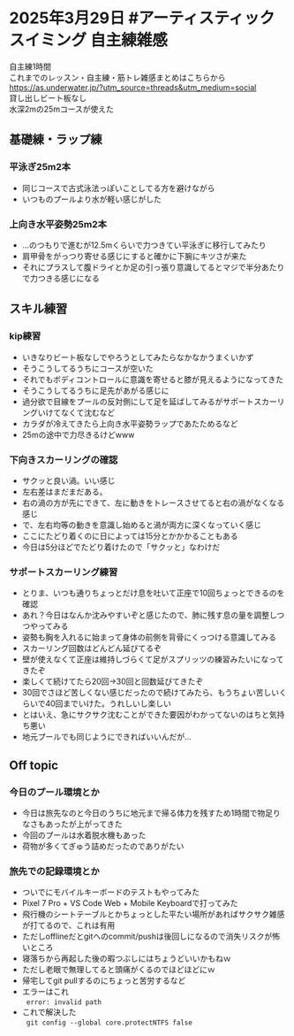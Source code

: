 # 2025年3月29日 #アーティスティックスイミング 自主練雑感
自主練1時間  
これまでのレッスン・自主練・筋トレ雑感まとめはこちらから  
https://as.underwater.jp/?utm_source=threads&utm_medium=social  
貸し出しビート板なし  
水深2mの25mコースが使えた  
## 基礎練・ラップ練
### 平泳ぎ25m2本 
- 同じコースで古式泳法っぽいことしてる方を避けながら
- いつものプールより水が軽い感じがした
### 上向き水平姿勢25m2本 
- …のつもりで進むが12.5mくらいで力つきてい平泳ぎに移行してみたり
- 肩甲骨をがっつり寄せる感じにすると確かに下腕にキツさが来た
- それにプラスして腹ドライとか足の引っ張り意識してるとマジで半分あたりで力つきる感じになる
## スキル練習
### kip練習
- いきなりビート板なしでやろうとしてみたらなかなかうまくいかず
- そうこうしてるうちにコースが空いた
- それでもボディコントロールに意識を寄せると膝が見えるようになってきた
- そうこうしてるうちに足先があがる感じに
- 過分欲で目線をプールの反対側にして足を延ばしてみるがサポートスカーリングいけてなくて沈むなど
- カラダが冷えてきたら上向き水平姿勢ラップであたためるなど
- 25mの途中で力尽きるけどwww
### 下向きスカーリングの確認
- サクッと良い渦。いい感じ
- 左右差はまだまだある。
- 右の渦の方が先にできて、左に動きをトレースさせてると右の渦がなくなる感じ
- で、左右均等の動きを意識し始めると渦が両方に深くなっていく感じ
- ここにたどり着くのに日によっては15分とかかかることもある
- 今日は5分ほどでたどり着けたので「サクッと」なわけだ
### サポートスカーリング練習
- とりま、いつも通りちょっとだけ息を吐いて正座で10回ちょっとできるのを確認
- あれ？今日はなんか沈みやすいぞと感じたので、肺に残す息の量を調整しつつやってみる
- 姿勢も胸を入れるに始まって身体の前側を背骨にくっつける意識してみる
- スカーリング回数はどんどん延びてるぞ
- 壁が使えなくて正座は維持しづらくて足がスプリッツの練習みたいになってきたぞ
- 楽しくて続けてたら20回→30回と回数延びてきたぞ
- 30回でさほど苦しくない感じだったので続けてみたら、もうちょい苦しいくらいで40回までいけた。うれしいし楽しい
- とはいえ、急にサクサク沈むことができた要因がわかってないのはちと気持ち悪い
- 地元プールでも同じようにできればいいんだが…
## Off topic
### 今日のプール環境とか
- 今日は旅先なのと今日のうちに地元まで帰る体力を残すため1時間で物足りなさもあったが上がってきた
- 今回のプールは水着脱水機もあった
- 荷物が多くてぎゅう詰めだったのでありがたい
### 旅先での記録環境とか
- ついでにモバイルキーボードのテストもやってみた
- Pixel 7 Pro + VS Code Web + Mobile Keyboardで打ってみた
- 飛行機のシートテーブルとかちょっとした平たい場所があればサクサク雑感が打てるので、これは有用
- ただしofflineだとgitへのcommit/pushは後回しになるので消失リスクが怖いところ
- 寝落ちから再起した後の暇つぶしにはちょうどいいかもねｗ
- ただし老眼で無理してると頭痛がくるのでほどほどにｗ
- 帰宅してgit pullするのにちょっと苦労するなど
- エラーはこれ  
` error: invalid path`
- これで解決した  
` git config --global core.protectNTFS false`